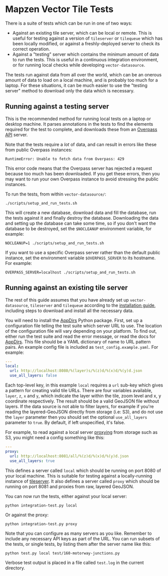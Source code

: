 # Mapzen Vector Tile Tests

There is a suite of tests which can be run in one of two ways:

* Against an existing tile server, which can be local or remote. This is useful for testing against a version of `tileserver` or `tilequeue` which has been locally modified, or against a freshly-deployed server to check its correct operation.
* Against a "testing" server which contains the minimum amount of data to run the tests. This is useful in a continuous integration environment, or for running local checks while developing `vector-datasource`.

The tests run against data from all over the world, which can be an onerous amount of data to load on a local machine, and is probably too much for a laptop. For these situations, it can be much easier to use the "testing server" method to download only the data which is necessary.

## Running against a testing server

This is the recommended method for running local tests on a laptop or desktop machine. It parses annotations in the tests to find the elements required for the test to complete, and downloads these from an [Overpass API](http://wiki.openstreetmap.org/wiki/Overpass_API) server.

Note that the tests require a _lot_ of data, and can result in errors like these from public Overpass instances:

```
RuntimeError: Unable to fetch data from Overpass: 429
```

This error code means that the Overpass server has rejected a request because too much has been downloaded. If you get these errors, then you may want to run your own Overpass instance to avoid stressing the public instances.

To run the tests, from within `vector-datasource/`:

```
./scripts/setup_and_run_tests.sh
```

This will create a new database, download data and fill the database, run the tests against it and finally destroy the database. Downloading the data and setting up the database can take some time, so if you don't want the database to be destroyed, set the `$NOCLEANUP` environment variable, for example:

```
NOCLEANUP=1 ./scripts/setup_and_run_tests.sh
```

If you want to use a specific Overpass server rather than the default public instance, set the environment variable `$OVERPASS_SERVER` to its hostname. For example:

```
OVERPASS_SERVER=localhost ./scripts/setup_and_run_tests.sh
```

## Running against an existing tile server

The rest of this guide assumes that you have already set up `vector-datasource`, `tileserver` and `tilequeue` according to the [installation guide](https://github.com/tilezen/vector-datasource/wiki/Mapzen-Vector-Tile-Service), including steps to download and install all the necessary data.

You will need to install the [AppDirs](https://pypi.python.org/pypi/appdirs) Python package. First, set up a configuration file telling the test suite which server URL to use. The location of the configuration file will vary depending on your platform. To find out, either run the test suite and read the error message, or read the docs for [AppDirs](https://pypi.python.org/pypi/appdirs). This file should be a YAML dictionary of name to URL pattern pairs. An example config file is included as `test_config.example.yaml`. For example:

```yaml
---
local:
  url: http://localhost:8080/%(layer)s/%(z)d/%(x)d/%(y)d.json
  use_all_layers: false
```

Each top-level key, in this example `local` requires a `url` sub-key which gives a pattern for creating valid tile URLs. There are four variables available, `layer`, `z`, `x` and `y`, which indicate the layer within the tile, zoom level and x, y coordinate respectively. The result should be a valid GeoJSON file without layers. If the data source is not able to filter layers, for example if you're reading the layered-GeoJSON directly from storage (i.e: S3), and do not use the `layer` parameter then you should set the optional `use_all_layers` parameter to `true`. By default, if left unspecified, it's false.

For example, to read against a local server [proxying](https://github.com/mapzen/tile-hash-proxy) from storage such as S3, you might need a config something like this:

```yaml
---
proxy:
  url: http://localhost:8081/all/%(z)d/%(x)d/%(y)d.json
  use_all_layers: true
```

This defines a server called `local` which should be running on port 8080 of your local machine. This is suitable for testing against a locally-running instance of [tileserver](https://github.com/mapzen/tileserver). It also defines a server called `proxy` which should be running on port 8081 and proxies from raw, layered GeoJSON.

You can now run the tests, either against your local server:

```
python integration-test.py local
```

Or against the proxy:

```
python integration-test.py proxy
```

Note that you can configure as many servers as you like. Remember to include any necessary API keys as part of the URL. You can run subsets of the tests, or single tests, by listing them after the server name like this:

```
python test.py local test/160-motorway-junctions.py
```

Verbose test output is placed in a file called `test.log` in the current directory.